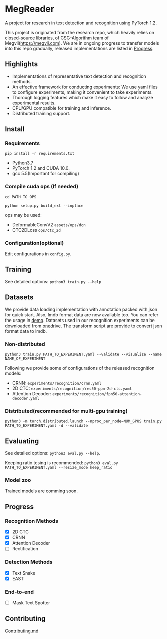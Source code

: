 # MegReader
A project for research in text detection and recognition using PyTorch 1.2.

This project is originated from the research repo, which heavily relies on closed-source libraries, of CSG-Algorithm team of Megvii(https://megvii.com).
We are in ongoing progress to transfer models into this repo gradually, released implementations are listed in [Progress](#progress).

## Highlights

- Implementations of representative text detection and recognition methods.
- An effective framework for conducting experiments: We use yaml files to configure experiments, making it convenient to take experiments.
- Thorough logging features which make it easy to follow and analyze experimental results.
- CPU/GPU compatible for training and inference.
- Distributed training support.

## Install

### Requirements

`pip install -r requirements.txt`

- Python3.7
- PyTorch 1.2 and CUDA 10.0.
- gcc 5.5(Important for compiling)

### Compile cuda ops (If needed)
```
cd PATH_TO_OPS

python setup.py build_ext --inplace
```
ops may be used:
- DeformableConvV2 `assets/ops/dcn`
- CTC2DLoss `ops/ctc_2d`

### Configuration(optional)

Edit configurations in `config.py`.

## Training

See detailed options: `python3 train.py --help`

## Datasets
We provide data loading implementation with annotation packed with json for quick start. 
Also, lmdb format data are now available too.
You can refer the usage in [demo](experiments/recognition/crnn-lmdb.yaml).
Datasets used in our recognition experiments can be downloaded from [onedrive](https://megvii-my.sharepoint.cn/:f:/g/personal/wanzhaoyi_megvii_com/EjkcrpmiW6hJrUKY-0fEBRABvNMtYniUPfWLVptMmy9-6w?e=bJaYFo). The transform [script](scripts/json_to_lmdb.py) are provide to convert json format data to lmdb.

### Non-distributed

`python3 train.py PATH_TO_EXPERIMENT.yaml --validate --visualize --name NAME_OF_EXPERIMENT`

Following we provide some of configurations of the released recognition models:

- CRNN: `experiments/recognition/crnn.yaml`
- 2D CTC: `experiments/recognition/res50-ppm-2d-ctc.yaml`
- Attention Decoder: `experiments/recognition/fpn50-attention-decoder.yaml`

### Distributed(recommended for multi-gpu training)

`python3 -m torch.distributed.launch --nproc_per_node=NUM_GPUS train.py PATH_TO_EXPERIMENT.yaml -d --validate`

<!--
### Setup your own dataset
-->


## Evaluating

See detailed options: `python3 eval.py --help`.

Keeping ratio tesing is recommended: `python3 eval.py PATH_TO_EXPERIMENT.yaml --resize_mode keep_ratio`


### Model zoo
Trained models are comming soon.
<!--
Our trained model can be downloaded from xxx.
-->

## Progress
### Recognition Methods
- [x] 2D CTC
- [x] CRNN
- [x] Attention Decoder
- [ ] Rectification

### Detection Methods
- [x] Text Snake
- [x] EAST

### End-to-end
- [ ] Mask Text Spotter

## Contributing

[Contributing.md](CONTRIBUTING.md)
